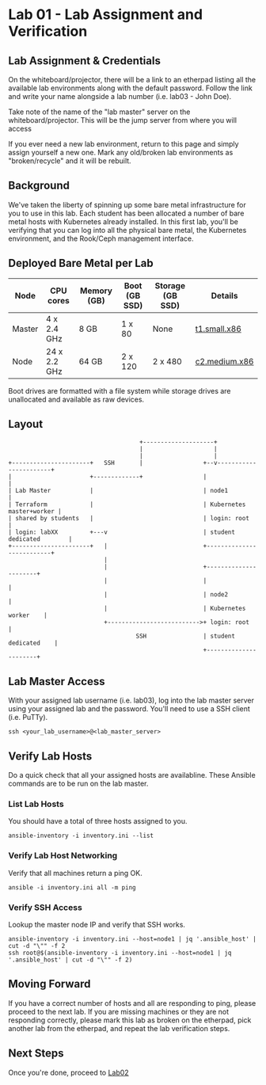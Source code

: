 # Lab 01 - Lab Assignment and Verification

## Lab Assignment & Credentials

On the whiteboard/projector, there will be a link to an etherpad listing all the available lab environments along with the default password. Follow the link and write your name alongside a lab number (i.e. lab03 - John Doe).

Take note of the name of the "lab master" server on the whiteboard/projector. This will be the jump server from where you will access

If you ever need a new lab environment, return to this page and simply assign yourself a new one. Mark any old/broken lab environments as "broken/recycle" and it will be rebuilt.


## Background

We've taken the liberty of spinning up some bare metal infrastructure for you to use in this lab.
Each student has been allocated a number of bare metal hosts with Kubernetes already installed.
In this first lab, you'll be verifying that you can log into all the physical bare metal, the
Kubernetes environment, and the Rook/Ceph management interface.

## Deployed Bare Metal per Lab

| Node     | CPU cores      | Memory (GB) | Boot (GB SSD) | Storage (GB SSD) | Details
|----------|----------------|-------------|---------------|------------------|---------
| Master   | 4 x 2.4 GHz    | 8 GB        | 1 x 80        | None             |[t1.small.x86](https://www.packet.com/cloud/servers/t1-small/)
| Node     | 24 x 2.2 GHz   | 64 GB       | 2 x 120       | 2 x 480          |[c2.medium.x86](https://www.packet.com/cloud/servers/c2-medium-epyc/)


Boot drives are formatted with a file system while storage drives are unallocated and available as raw devices.

## Layout

```
                                     +--------------------+
                                     |                    |
                                     |                    |
+----------------------+   SSH       |                 +--v-----------------------+
|                      +-------------+                 |                          |
| Lab Master           |                               | node1                    |
| Terraform            |                               | Kubernetes master+worker |
| shared by students   |                               | login: root              |
| login: labXX         +---v                           | student dedicated        |
+----------------------+   |                           +--------------------------+
                           |
                           |                           +----------------------+
                           |                           |                      |
                           |                           | node2                |
                           |                           | Kubernetes worker    |
                           +-------------------------->+ login: root          |
                                    SSH                | student dedicated    |
                                                       +----------------------+
```


## Lab Master Access

With your assigned lab username (i.e. lab03), log into the lab master server using your assigned lab and the password. You'll need to use a SSH client (i.e. PuTTy).

```
ssh <your_lab_username>@<lab_master_server>
```

## Verify Lab Hosts

Do a quick check that all your assigned hosts are availabline. These Ansible commands are to be run on the lab master.

### List Lab Hosts

You should have a total of three hosts assigned to you.
```
ansible-inventory -i inventory.ini --list
```

### Verify Lab Host Networking

Verify that all machines return a ping OK.
```
ansible -i inventory.ini all -m ping
```

### Verify SSH Access

Lookup the master node IP and verify that SSH works.
```
ansible-inventory -i inventory.ini --host=node1 | jq '.ansible_host' | cut -d "\"" -f 2
ssh root@$(ansible-inventory -i inventory.ini --host=node1 | jq '.ansible_host' | cut -d "\"" -f 2)
```

## Moving Forward

If you have a correct number of hosts and all are responding to ping, please proceed to the next lab. If you are missing machines or they are not responding correctly, please mark this lab as broken on the etherpad, pick another lab from the etherpad, and repeat the lab verification steps.

## Next Steps

Once you're done, proceed to [Lab02](Lab02.md)
